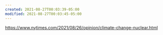 ```yaml
---
created: 2021-08-27T00:03:39-05:00
modified: 2021-08-27T00:03:45-05:00
---
```


https://www.nytimes.com/2021/08/26/opinion/climate-change-nuclear.html
